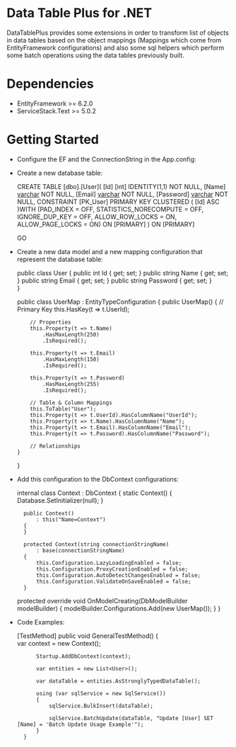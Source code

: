 # Data Table Plus for .NET
DataTablePlus provides some extensions in order to transform list of objects in data tables based on the object mappings (Mappings which come from EntityFramework configurations) and also some sql helpers which perform some batch operations using the data tables previously built.

# Dependencies

* EntityFramework >= 6.2.0 
* ServiceStack.Text >= 5.0.2

# Getting Started

* Configure the EF and the ConnectionString in the App.config:

<?xml version="1.0" encoding="utf-8"?>
<configuration>
	<configSections>
		<section name="entityFramework" type="System.Data.Entity.Internal.ConfigFile.EntityFrameworkSection, EntityFramework, Version=6.0.0.0, Culture=neutral, PublicKeyToken=b77a5c561934e089" requirePermission="false"/>
	</configSections>
	<connectionStrings>
		<add name="Context" providerName="System.Data.SqlClient" connectionString=""/>
	</connectionStrings>
	<entityFramework>
		<defaultConnectionFactory type="System.Data.Entity.Infrastructure.LocalDbConnectionFactory, EntityFramework">
		</defaultConnectionFactory>
		<providers>
			<provider invariantName="System.Data.SqlClient" type="System.Data.Entity.SqlServer.SqlProviderServices, EntityFramework.SqlServer"/>
		</providers>
	</entityFramework>
</configuration>


* Create a new database table:

  CREATE TABLE [dbo].[User](
	[Id] [int] IDENTITY(1,1) NOT NULL,
	[Name] [varchar](250) NOT NULL,
	[Email] [varchar](150) NOT NULL,
	[Password] [varchar](255) NOT NULL,
  CONSTRAINT [PK_User] PRIMARY KEY CLUSTERED 
  (
	  [Id] ASC
  )WITH (PAD_INDEX = OFF, STATISTICS_NORECOMPUTE = OFF, IGNORE_DUP_KEY = OFF, ALLOW_ROW_LOCKS = ON, ALLOW_PAGE_LOCKS = ON) ON [PRIMARY]
  ) ON [PRIMARY]

  GO

* Create a new data model and a new mapping configuration that represent the database table:

  public class User
	{
		public int Id { get; set; }
		public string Name { get; set; }
		public string Email { get; set; }
		public string Password { get; set; }	
	}
  
  public class UserMap : EntityTypeConfiguration<User>
  {
      public UserMap()
      {
          // Primary Key
          this.HasKey(t => t.UserId);

          // Properties
          this.Property(t => t.Name)
              .HasMaxLength(250)
              .IsRequired();

          this.Property(t => t.Email)
              .HasMaxLength(150)
              .IsRequired();

          this.Property(t => t.Password)
              .HasMaxLength(255)
              .IsRequired();

          // Table & Column Mappings
          this.ToTable("User");
          this.Property(t => t.UserId).HasColumnName("UserId");
          this.Property(t => t.Name).HasColumnName("Name");
          this.Property(t => t.Email).HasColumnName("Email");
          this.Property(t => t.Password).HasColumnName("Password");

          // Relationships
      }
  }
  
    
* Add this configuration to the DbContext configurations:

  internal class Context : DbContext
	{
		static Context()
		{
			Database.SetInitializer<Context>(null);
		}

		public Context()
			: this("Name=Context")
		{
		}

		protected Context(string connectionStringName)
			: base(connectionStringName)
		{
			this.Configuration.LazyLoadingEnabled = false;
			this.Configuration.ProxyCreationEnabled = false;
			this.Configuration.AutoDetectChangesEnabled = false;
			this.Configuration.ValidateOnSaveEnabled = false;
		}
    
    protected override void OnModelCreating(DbModelBuilder modelBuilder)
	  {
      modelBuilder.Configurations.Add(new UserMap());
	  }
  }	
  
* Code Examples:
  
  [TestMethod]
		public void GeneralTestMethod()
		{		
      var context = new Context();

			Startup.AddDbContext(context);
      
			var entities = new List<User>();

			var dataTable = entities.AsStronglyTypedDataTable();

			using (var sqlService = new SqlService())
			{
				sqlService.BulkInsert(dataTable);

				sqlService.BatchUpdate(dataTable, "Update [User] SET [Name] = 'Batch Update Usage Example'");
			}
		}
    
